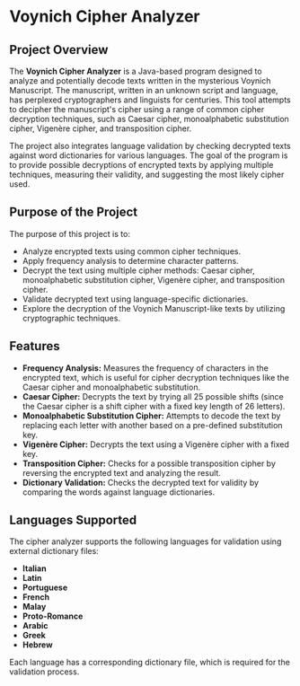 # Voynich Cipher Analyzer

## Project Overview
The **Voynich Cipher Analyzer** is a Java-based program designed to analyze and potentially decode texts written in the mysterious Voynich Manuscript. The manuscript, written in an unknown script and language, has perplexed cryptographers and linguists for centuries. This tool attempts to decipher the manuscript's cipher using a range of common cipher decryption techniques, such as Caesar cipher, monoalphabetic substitution cipher, Vigenère cipher, and transposition cipher. 

The project also integrates language validation by checking decrypted texts against word dictionaries for various languages. The goal of the program is to provide possible decryptions of encrypted texts by applying multiple techniques, measuring their validity, and suggesting the most likely cipher used.

## Purpose of the Project
The purpose of this project is to:
- Analyze encrypted texts using common cipher techniques.
- Apply frequency analysis to determine character patterns.
- Decrypt the text using multiple cipher methods: Caesar cipher, monoalphabetic substitution cipher, Vigenère cipher, and transposition cipher.
- Validate decrypted text using language-specific dictionaries.
- Explore the decryption of the Voynich Manuscript-like texts by utilizing cryptographic techniques.

## Features
- **Frequency Analysis:** Measures the frequency of characters in the encrypted text, which is useful for cipher decryption techniques like the Caesar cipher and monoalphabetic substitution.
- **Caesar Cipher:** Decrypts the text by trying all 25 possible shifts (since the Caesar cipher is a shift cipher with a fixed key length of 26 letters).
- **Monoalphabetic Substitution Cipher:** Attempts to decode the text by replacing each letter with another based on a pre-defined substitution key.
- **Vigenère Cipher:** Decrypts the text using a Vigenère cipher with a fixed key.
- **Transposition Cipher:** Checks for a possible transposition cipher by reversing the encrypted text and analyzing the result.
- **Dictionary Validation:** Checks the decrypted text for validity by comparing the words against language dictionaries.

## Languages Supported
The cipher analyzer supports the following languages for validation using external dictionary files:
- **Italian**
- **Latin**
- **Portuguese**
- **French**
- **Malay**
- **Proto-Romance**
- **Arabic**
- **Greek**
- **Hebrew**

Each language has a corresponding dictionary file, which is required for the validation process.

